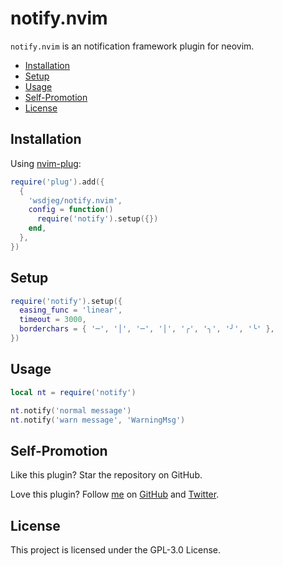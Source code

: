 # notify.nvim

`notify.nvim` is an notification framework plugin for neovim.

<!-- vim-markdown-toc GFM -->

* [Installation](#installation)
* [Setup](#setup)
* [Usage](#usage)
* [Self-Promotion](#self-promotion)
* [License](#license)

<!-- vim-markdown-toc -->

## Installation

Using [nvim-plug](https://github.com/wsdjeg/nvim-plug):

```lua
require('plug').add({
  {
    'wsdjeg/notify.nvim',
    config = function()
      require('notify').setup({})
    end,
  },
})
```

## Setup

```lua
require('notify').setup({
  easing_func = 'linear',
  timeout = 3000,
  borderchars = { '─', '│', '─', '│', '╭', '╮', '╯', '╰' },
})
```

## Usage

```lua
local nt = require('notify')

nt.notify('normal message')
nt.notify('warn message', 'WarningMsg')
```

## Self-Promotion

Like this plugin? Star the repository on
GitHub.

Love this plugin? Follow [me](https://wsdjeg.net/) on
[GitHub](https://github.com/wsdjeg) and
[Twitter](http://twitter.com/wsdtty).

## License

This project is licensed under the GPL-3.0 License.
